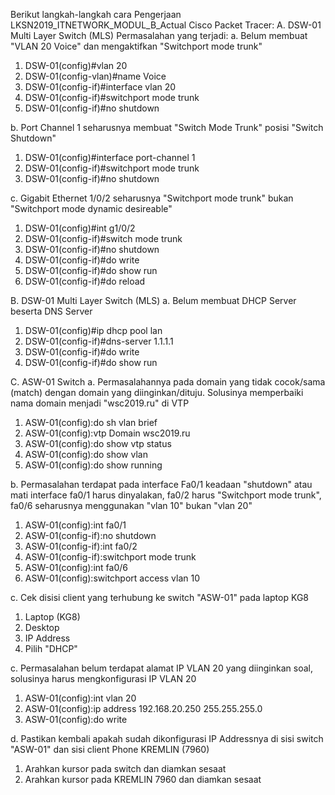 Berikut langkah-langkah cara Pengerjaan LKSN2019_ITNETWORK_MODUL_B_Actual Cisco Packet Tracer: 
A. DSW-01 Multi Layer Switch (MLS)
Permasalahan yang terjadi:
a. Belum membuat "VLAN 20 Voice" dan mengaktifkan "Switchport mode trunk"
1. DSW-01(config)#vlan 20
2. DSW-01(config-vlan)#name Voice
3. DSW-01(config-if)#interface vlan 20
4. DSW-01(config-if)#switchport mode trunk
5. DSW-01(config-if)#no shutdown

b. Port Channel 1 seharusnya membuat "Switch Mode Trunk" posisi "Switch Shutdown"
1. DSW-01(config)#interface port-channel 1
2. DSW-01(config-if)#switchport mode trunk
3. DSW-01(config-if)#no shutdown

c. Gigabit Ethernet 1/0/2 seharusnya "Switchport mode trunk" bukan "Switchport mode dynamic desireable"
1. DSW-01(config)#int g1/0/2
2. DSW-01(config-if)#switch mode trunk
3. DSW-01(config-if)#no shutdown
4. DSW-01(config-if)#do write
5. DSW-01(config-if)#do show run
6. DSW-01(config-if)#do reload

B. DSW-01 Multi Layer Switch (MLS)
a. Belum membuat DHCP Server beserta DNS Server
1. DSW-01(config)#ip dhcp pool lan
2. DSW-01(config-if)#dns-server 1.1.1.1
3. DSW-01(config-if)#do write
4. DSW-01(config-if)#do show run

C. ASW-01 Switch
a. Permasalahannya pada domain yang tidak cocok/sama (match) dengan domain yang diinginkan/dituju. Solusinya memperbaiki nama domain menjadi "wsc2019.ru" di VTP
1. ASW-01(config):do sh vlan brief
2. ASW-01(config):vtp Domain wsc2019.ru
3. ASW-01(config):do show vtp status
4. ASW-01(config):do show vlan 
5. ASW-01(config):do show running

b. Permasalahan terdapat pada interface Fa0/1 keadaan "shutdown" atau mati interface fa0/1 harus dinyalakan, fa0/2 harus "Switchport mode trunk", fa0/6 seharusnya menggunakan "vlan 10" bukan "vlan 20"
1. ASW-01(config):int fa0/1
2. ASW-01(config-if):no shutdown
3. ASW-01(config-if):int fa0/2
4. ASW-01(config-if):switchport mode trunk
5. ASW-01(config):int fa0/6
6. ASW-01(config):switchport access vlan 10

c. Cek disisi client yang terhubung ke switch "ASW-01" pada laptop KG8
1. Laptop (KG8)
2. Desktop
3. IP Address
4. Pilih "DHCP"

c. Permasalahan belum terdapat alamat IP VLAN 20 yang diinginkan soal, solusinya harus mengkonfigurasi IP VLAN 20
1. ASW-01(config):int vlan 20
2. ASW-01(config):ip address 192.168.20.250 255.255.255.0
3. ASW-01(config):do write

d. Pastikan kembali apakah sudah dikonfigurasi IP Addressnya di sisi switch "ASW-01" dan sisi client Phone KREMLIN (7960)
1. Arahkan kursor pada switch dan diamkan sesaat
2. Arahkan kursor pada KREMLIN 7960 dan diamkan sesaat

